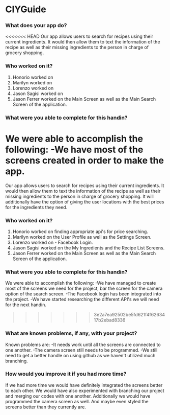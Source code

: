 # CIYGuide
### What does your app do?
<<<<<<< HEAD
Our app allows users to search for recipes using their current ingredients. It would then allow them to text the information of the recipe as well as their missing ingredients to the person in charge of grocery shopping.
### Who worked on it?
1. Honorio worked on
2. Marilyn worked on 
3. Lorenzo worked on 
4. Jason Sagisi worked on 
5. Jason Ferrer worked on the Main Screen as well as the Main Search Screen of the application.


### What were you able to complete for this handin?
We were able to accomplish the following:
  -We have most of the screens created in order to make the app.
=======
Our app allows users to search for recipes using their current ingredients. It would then allow them to text the information of the recipe as well as their missing ingredients to the person in charge of grocery shopping. It will additionally have the option of giving the user locations with the best prices for the ingredients they need.
### Who worked on it?
1. Honorio worked on finding appropriate api's for price searching. 
2. Marilyn worked on the User Profile as well as the Settings Screen.
3. Lorenzo worked on - Facebook Login.
4. Jason Sagisi worked on the My Ingredients and the Recipe List Screens.
5. Jason Ferrer worked on the Main Screen as well as the Main Search Screen of the application.

### What were you able to complete for this handin?
We were able to accomplish the following:
  -We have managed to create most of the screens we need for the project, bar the screen for the camera option of the search screen.
  -The Facebook login has been integrated into the project.
  -We have started researching the different API's we will need for the next handin.
>>>>>>> 3e2a7ea92502be5fd621f4f6263417b2ebad8336
### What are known problems, if any, with your project?
Known problems are:
  -It needs work until all the screens are connected to one another.
  -The camera screen still needs to be programmed.
  -We still need to get a better handle on using github as we haven't utilized much branching.
### How would you improve it if you had more time?
If we had more time we would have definitely integrated the screens better to each other. We would have also experimented with branching our project and merging our codes with one another. Additionally we would have programmed the camera screen as well. And maybe even styled the screens better than they currently are.
